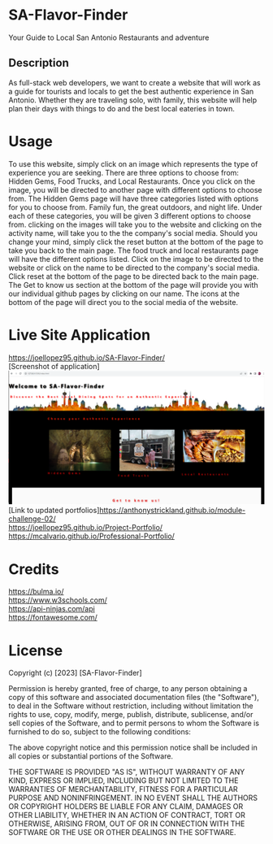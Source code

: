 # SA-Flavor-Finder
Your Guide to Local San Antonio Restaurants and adventure

## Description
As full-stack web developers, we want to create a website that will work as a guide for tourists and locals to get the best authentic experience in San Antonio.  Whether they are traveling solo, with family, this website will help plan their days with things to do and the best local eateries in town.

# Usage
To use this website, simply click on an image which represents the type of experience you are seeking.  There are three options to choose from:  Hidden Gems, Food Trucks, and Local Restaurants.  Once you click on the image, you will be directed to another page with different options to choose from.  The Hidden Gems page will have three categories listed with options for you to choose from.  Family fun, the great outdoors, and night life.  Under each of these categories, you will be given 3 different options to choose from.  clicking on the images will take you to the website and clicking on the activity name, will take you to the the company's social media.  Should you change your mind, simply click the reset button at the bottom of the page to take you back to the main page.  The food truck and local restaurants page will have the different options listed.  Click on the image to be directed to the website or click on the name to be directed to the company's social media.  Click reset at the bottom of the page to be directed back to the main page.  The Get to know us section at the bottom of the page will provide you with our individual github pages by clicking on our name.  The icons at the bottom of the page will direct you to the social media of the website.

# Live Site Application
https://joellopez95.github.io/SA-Flavor-Finder/<br>
[Screenshot of application]![SA-Flavor-Finder](assets/images/SA-Flavor-Finder.png)<br>
[Link to updated portfolios]https://anthonystrickland.github.io/module-challenge-02/<br>
https://joellopez95.github.io/Project-Portfolio/<br>
https://mcalvario.github.io/Professional-Portfolio/


# Credits
https://bulma.io/<br>
https://www.w3schools.com/<br>
https://api-ninjas.com/api<br>
https://fontawesome.com/


# License
Copyright (c) [2023] [SA-Flavor-Finder]

Permission is hereby granted, free of charge, to any person obtaining a copy
of this software and associated documentation files (the "Software"), to deal
in the Software without restriction, including without limitation the rights
to use, copy, modify, merge, publish, distribute, sublicense, and/or sell
copies of the Software, and to permit persons to whom the Software is
furnished to do so, subject to the following conditions:

The above copyright notice and this permission notice shall be included in all
copies or substantial portions of the Software.

THE SOFTWARE IS PROVIDED "AS IS", WITHOUT WARRANTY OF ANY KIND, EXPRESS OR
IMPLIED, INCLUDING BUT NOT LIMITED TO THE WARRANTIES OF MERCHANTABILITY,
FITNESS FOR A PARTICULAR PURPOSE AND NONINFRINGEMENT. IN NO EVENT SHALL THE
AUTHORS OR COPYRIGHT HOLDERS BE LIABLE FOR ANY CLAIM, DAMAGES OR OTHER
LIABILITY, WHETHER IN AN ACTION OF CONTRACT, TORT OR OTHERWISE, ARISING FROM,
OUT OF OR IN CONNECTION WITH THE SOFTWARE OR THE USE OR OTHER DEALINGS IN THE
SOFTWARE.